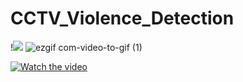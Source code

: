 # CCTV_Violence_Detection
!![](https://github.com/sudharsan-g/CCTV_Violence_DETECTION/assets/66720023/1e9a16a3-a0b4-4e2a-9499-6c51eb6d83fe)
![ezgif com-video-to-gif (1)](https://github.com/sudharsan-g/CCTV_Violence_DETECTION/assets/66720023/12a62cd8-97bf-40a0-8b98-947438c5e14c)

[![Watch the video](https://i.stack.imgur.com/Vp2cE.png)](https://github.com/sudharsan-g/CCTV_Violence_DETECTION/assets/66720023/afeb5251-c0bc-4411-adda-e189bee1b994)

